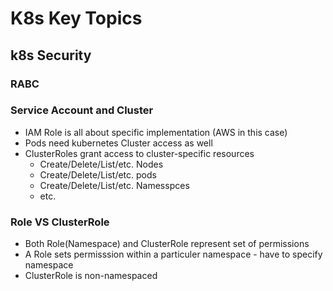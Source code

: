 # K8s Key Topics

## k8s Security

### RABC

### Service Account and Cluster

- IAM Role is all about specific implementation (AWS in this case)
- Pods need kubernetes Cluster access as well
- ClusterRoles grant access to cluster-specific resources
  - Create/Delete/List/etc. Nodes
  - Create/Delete/List/etc. pods
  - Create/Delete/List/etc. Namesspces
  - etc.

### Role VS ClusterRole

- Both Role(Namespace) and ClusterRole represent set of permissions
- A Role sets permisssion within a particuler namespace - have to specify namespace
- ClusterRole is non-namespaced